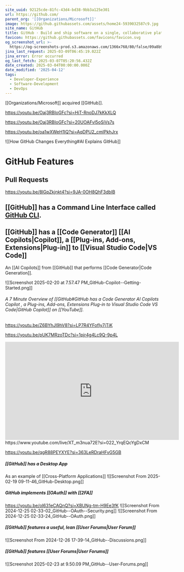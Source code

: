 ```yaml
---
site_uuid: 92125cde-81fc-43d4-bd38-9bb3a125e301
url: https://github.com/
parent_org: '[[Organizations/Microsoft]]'
image: https://github.githubassets.com/assets/home24-5939032587c9.jpg
site_name: GitHub
title: GitHub · Build and ship software on a single, collaborative platform
favicon: https://github.githubassets.com/favicons/favicon.svg
og_screenshot_url: >-
  https://og-screenshots-prod.s3.amazonaws.com/1366x768/80/false/09a8b930c8b79e7c313e5e741e1d59c39ae91bc1f10cdefa68b47bf77519be57.jpeg
jina_last_request: 2025-03-09T06:45:19.022Z
jina_error: Error occurred
og_last_fetch: 2025-03-07T05:20:56.432Z
date_created: 2025-03-04T00:00:00.000Z
date_modified: '2025-04-12'
tags:
  - Developer-Experience
  - Software-Development
  - DevOps
---
```










[[Organizations/Microsoft]] acquired [[GitHub]].

https://youtu.be/Oaj3RBIoGFc?si=HiT-RnoDJ7kKkXLQ

https://youtu.be/Oaj3RBIoGFc?si=20UOAFvl5oSiVs7s

https://youtu.be/oa1wXWeH1IQ?si=AqDPU2_cmIPkhJrx

![[How GitHub Changes Everything#AI Explains GitHub]]

# GitHub Features

## Pull Requests
https://youtu.be/8lGpZkjnkt4?si=9JA-0OH8QhF3dbIB

## [[GitHub]] has a Command Line Interface called [GitHub CLI](https://cli.github.com).



## [[GitHub]] has a [[Code Generator]] [[AI Copilots|Copilot]], a [[Plug-ins,  Add-ons,  Extensions|Plug-in]] to [[Visual Studio Code|VS Code]]
An [[AI Copilots]] from [[GitHub]] that performs [[Code Generator|Code Generation]].

![[Screenshot 2025-02-20 at 7.57.47 PM_GitHub-Copilot--Getting-Started.png]]
###### A 7 Minute Overview of [[GitHub#GitHub has a Code Generator AI Copilots Copilot , a Plug-ins, Add-ons, Extensions Plug-in to Visual Studio Code VS Code|GitHub Copilot]] on [[YouTube]].

https://youtu.be/Z6BYhJl9hV8?si=LP7R4YFofIy7jTiK

https://youtu.be/pUK7MRzoTDc?si=1pjr4g4Lc9Q-9p4L
<iframe width="560" height="315" src="https://www.youtube.com/embed/hPVatUSvZq0?si=05CHuwnzQxs6Vjx5" title="YouTube video player" frameborder="0" allow="accelerometer; autoplay; clipboard-write; encrypted-media; gyroscope; picture-in-picture; web-share" referrerpolicy="strict-origin-when-cross-origin" allowfullscreen></iframe>
https://www.youtube.com/live/XT_m3nua72E?si=022_YrqEQcYgDxCM

https://youtu.be/qgR88PEYXYE?si=363LeRDraHFvG5GB

##### [[GitHub]] has a Desktop App
As an example of [[Cross-Platform Applications]]
![[Screenshot From 2025-02-19 09-11-46_GitHub-Desktop.png]]
##### GitHub implements [[OAuth]] with [[2FA]]
https://youtu.be/oI631eCAQnQ?si=XBUNg-tm-H9Ee3fK
![[Screenshot From 2024-12-25 02-33-02_GitHub--OAuth--Security.png]]
![[Screenshot From 2024-12-25 02-33-24_GitHub--OAuth.png]]
##### [[GitHub]] features a useful, lean [[User Forums|User Forum]]
![[Screenshot From 2024-12-26 17-39-14_GitHub--Discussions.png]]

##### [[GitHub]] features [[User Forums|User Forums]]
![[Screenshot 2025-02-23 at 9.50.09 PM_GitHub--User-Forums.png]]
